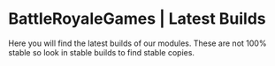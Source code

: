 BattleRoyaleGames | Latest Builds
=================================

Here you will find the latest builds of our modules. These are not 100% stable so
look in stable builds to find stable copies.